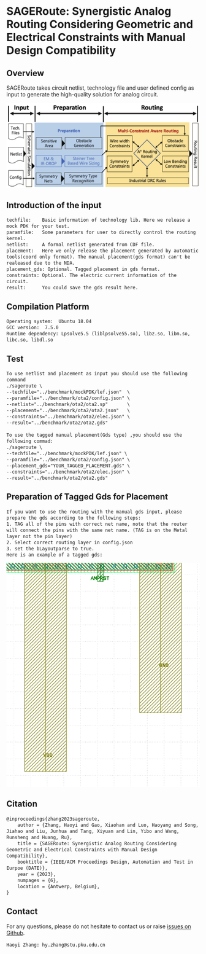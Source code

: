 # SAGERoute: Synergistic Analog Routing Considering Geometric and Electrical Constraints with Manual Design Compatibility

## Overview
SAGERoute takes circuit netlist, technology file and user defined config as input to generate the high-quality solution for analog circuit. 

![](Overview.png)

## Introduction of the input
```
techfile:    Basic information of technology lib. Here we release a mock PDK for your test.
paramfile:   Some parameters for user to directly control the routing kernel.
netlist:     A formal netlist generated from CDF file.
placement:   Here we only release the placement generated by automatic tools(coord only format). The manual placement(gds format) can't be realeased due to the NDA.
placement_gds: Optional. Tagged placement in gds format.
constraints: Optional. The electric current information of the circuit.
result:      You could save the gds result here.
```
## Compilation Platform
```
Operating system:  Ubuntu 18.04 
GCC version:  7.5.0
Runtime dependency: Lpsolve5.5 (liblpsolve55.so), libz.so, libm.so, libc.so, libdl.so
```

## Test 
```
To use netlist and placement as input you should use the following command
./sageroute \ 
--techfile="../benchmark/mockPDK/lef.json"  \
--paramfile="../benchmark/ota2/config.json" \ 
--netlist="../benchmark/ota2/ota2.sp"       \
--placement="../benchmark/ota2/ota2.json"   \
--constraints="../benchmark/ota2/elec.json" \
--result="../benchmark/ota2/ota2.gds"         

To use the tagged manual placement(Gds type) ,you should use the following commad:
./sageroute \
--techfile="../benchmark/mockPDK/lef.json" \
--paramfile="../benchmark/ota2/config.json" \
--placement_gds="YOUR_TAGGED_PLACEMENT.gds" \
--constraints="../benchmark/ota2/elec.json" \
--result="../benchmark/ota2/ota2.gds"

```

## Preparation of Tagged Gds for Placement
```
If you want to use the routing with the manual gds input, please prepare the gds according to the following steps:
1. TAG all of the pins with correct net name, note that the router will connect the pins with the same net name. (TAG is on the Metal layer not the pin layer)
2. Select correct routing layer in config.json
3. set the bLayoutparse to true.
Here is an example of a tagged gds: 
```

![](Tag.png)


## Citation

```
@inproceedings{zhang2023sageroute,
    author = {Zhang, Haoyi and Gao, Xiaohan and Luo, Haoyang and Song, Jiahao and Liu, Junhua and Tang, Xiyuan and Lin, Yibo and Wang, Runsheng and Huang, Ru},
    title = {SAGERoute: Synergistic Analog Routing Considering Geometric and Electrical Constraints with Manual Design Compatibility},
    booktitle = {IEEE/ACM Proceedings Design, Automation and Test in Eurpoe (DATE)},
    year = {2023},
    numpages = {6},
    location = {Antwerp, Belgium},
}
```

## Contact

For any questions, please do not hesitate to contact us or raise [issues on Github](https://github.com/PKU-IDEA/SAGERoute/issues).

```
Haoyi Zhang: hy.zhang@stu.pku.edu.cn
```
